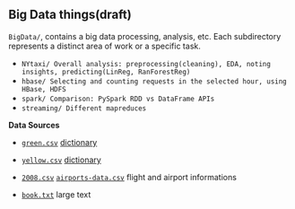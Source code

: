 ## Big Data things(draft)

`BigData/`, contains a big data processing, analysis, etc. Each subdirectory represents a distinct area of work or a specific task.

* `NYtaxi/ Overall analysis: preprocessing(cleaning), EDA, noting insights, predicting(LinReg, RanForestReg)`
* `hbase/ Selecting and counting requests in the selected hour, using HBase, HDFS`
* `spark/ Comparison: PySpark RDD vs DataFrame APIs`
* `streaming/ Different mapreduces`


**Data Sources**
- [`green.csv`](https://drive.google.com/uc?export=download&id=13fSdj3d8BiXLcuDy6OJ2OOboXP1SnZ0n) [dictionary](https://www.nyc.gov/assets/tlc/downloads/pdf/data_dictionary_trip_records_green.pdf)

- [`yellow.csv`](https://drive.google.com/uc?export=download&id=1Prcm3duikQgXbbdmZrdn8-LSCL8whYcY) [dictionary](https://www.nyc.gov/assets/tlc/downloads/pdf/data_dictionary_trip_records_yellow.pdf)

- [`2008.csv`](https://drive.google.com/uc?export=download&id=1eQhJwxwpIoCX7NyefkQPg_2NK13Ow1TR) [`airports-data.csv`](https://drive.google.com/uc?export=download&id=1Vwk0hHqkSnydFdnYQIlJgv0phbhlUxfL) flight and airport informations

- [`book.txt`](https://drive.google.com/uc?export=download&id=1Q3B_ocKCLI9h5VjrkrXDvywIw-uG3j3F) large text

